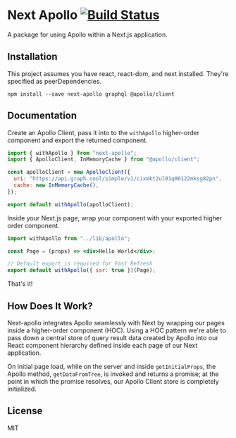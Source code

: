 # Next Apollo [![Build Status](https://travis-ci.org/adamsoffer/next-apollo.svg?branch=master)](https://travis-ci.org/adamsoffer/next-apollo)
A package for using Apollo within a Next.js application.

## Installation

This project assumes you have react, react-dom, and next installed. They're specified as peerDependencies.

```
npm install --save next-apollo graphql @apollo/client
```

## Documentation

Create an Apollo Client, pass it into to the `withApollo` higher-order component and export the returned component.

```jsx
import { withApollo } from "next-apollo";
import { ApolloClient, InMemoryCache } from "@apollo/client";

const apolloClient = new ApolloClient({
  uri: "https://api.graph.cool/simple/v1/cixmkt2ul01q00122mksg82pn",
  cache: new InMemoryCache(),
});

export default withApollo(apolloClient);
```

Inside your Next.js page, wrap your component with your exported higher order component.

```jsx
import withApollo from "../lib/apollo";

const Page = (props) => <div>Hello World</div>;

// Default export is required for Fast Refresh
export default withApollo({ ssr: true })(Page);
```

That's it!

## How Does It Work?

Next-apollo integrates Apollo seamlessly with Next by wrapping our pages inside a higher-order component (HOC). Using a HOC pattern we're able to pass down a central store of query result data created by Apollo into our React component hierarchy defined inside each page of our Next application.

On initial page load, while on the server and inside `getInitialProps`, the Apollo method, `getDataFromTree`, is invoked and returns a promise; at the point in which the promise resolves, our Apollo Client store is completely initialized.

## License

MIT
